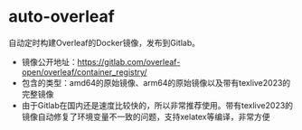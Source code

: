 # auto-overleaf
自动定时构建Overleaf的Docker镜像，发布到Gitlab。

- 镜像公开地址：https://gitlab.com/overleaf-open/overleaf/container_registry/
- 包含的类型：amd64的原始镜像、arm64的原始镜像以及带有texlive2023的完整镜像
- 由于Gitlab在国内还是速度比较快的，所以非常推荐使用。带有texlive2023的镜像自动修复了环境变量不一致的问题，支持xelatex等编译，非常方便


